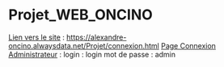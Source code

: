 # Projet_WEB_ONCINO

<u>Lien vers le site</u> : https://alexandre-oncino.alwaysdata.net/Projet/connexion.html
<u>Page Connexion Administrateur</u> :
login : login
mot de passe : admin
